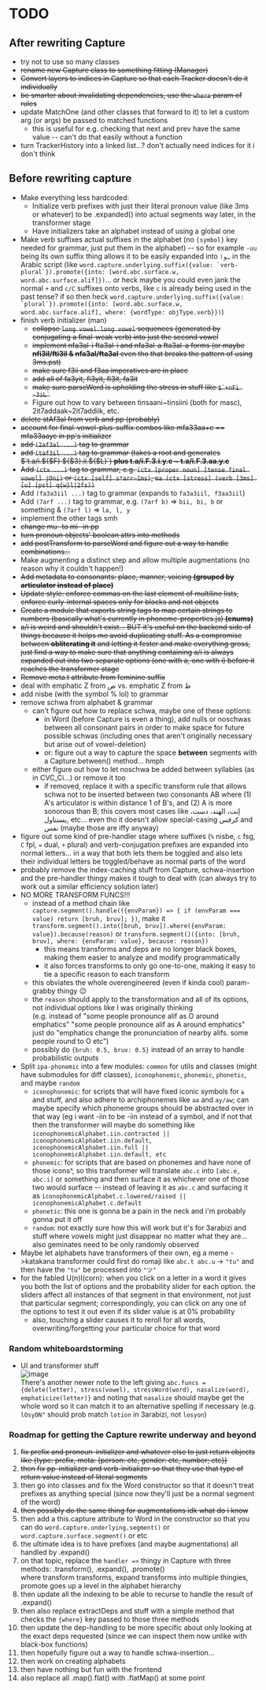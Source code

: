 # TODO

## After rewriting Capture
* try not to use so many classes
* ~~rename new Capture class to something fitting (Manager)~~
* ~~Convert layers to indices in Capture so that each Tracker doesn't do it individually~~
* ~~be smarter about invalidating dependencies, use the `where` param of rules~~
* update MatchOne (and other classes that forward to it) to let a custom arg (or args) be passed to matched functions
  * this is useful for e.g. checking that next and prev have the same value -- can't do that easily without a function
* turn TrackerHistory into a linked list...? don't actually need indices for it i don't think

## Before rewriting capture

* Make everything less hardcoded:
  * Initialize verb prefixes with just their literal pronoun value (like 3ms or whatever) to be .expanded() into actual segments way later, in the transformer stage
  * Have initializers take an alphabet instead of using a global one
* Make verb suffixes actual suffixes in the alphabet (no `{symbol}` key needed for grammar, just put them in the alphabet) -- so for example `-uu` being its own suffix
  thing allows it to be easily expanded into `ـوا` in the Arabic script
  (like `` word.capture.underlying.suffix({value: `verb-plural`}).promote({into: [word.abc.surface.w, word.abc.surface.alif]}) ``... or heck maybe you could even
  jank the normal `+` and `c/C` suffixes onto verbs, like `c` is already being used in the past tense? if so then heck
  `` word.capture.underlying.suffix({value: `plural`}).promote({into: [word.abc.surface.w, word.abc.surface.alif], where: {wordType: objType.verb}}) ``)
* finish verb initializer (man)
    * ~~collapse `long vowel.long vowel` sequences (generated by conjugating a final-weak verb) into just the second vowel~~
    * ~~implement nfa3al-i fta3al-i and nfa3al-a fta3al-a forms (or maybe **nfi3il/fti3il & nfa3al/fta3al** even tho that breaks the pattern of using 3ms.pst)~~
    * ~~make sure f3ii and f3aa imperatives are in place~~
    * ~~add all of fa3yit, fi3yit, fi3it, fa3it~~
    * ~~make sure parseWord is upholding the stress in stuff like `` $`+nFi -3iL` ``~~
    * Figure out how to vary between tinsaani\~tinsiini (both for masc), 2it7addaak\~2it7addiik, etc.
* ~~delete stAf3al from verb and pp (probably)~~
* ~~account for final-vowel-plus-suffix combos like mfa33aa+c == mfa33aayc in pp's initializer~~
* ~~add `(2af3al ...)` tag to grammar~~
* ~~add `(taf3il ...)` tag to grammar (takes a root and generates $`t.a/i.${$F} ${$3}.ii.${$L}`) **plus t.a/i.F.3.i.y.c \~ t.a/i.F.3.aa.y.c**~~
* ~~Add `(ctx ...)` tag to grammar, e.g. `(ctx [proper noun] [tense final vowel] jOni)` or `(ctx [self] s*arr~1ms)`, `ma (ctx [stress] (verb [3ms] [u] [pst] q{w}l|2fs))`~~
* Add `(fa3a3iil ...)` tag to grammar (expands to `fa3a3iil, f3aa3iil`)
* Add `(7arf ...)` tag to grammar, e.g. `(7arf b)` => `bii, bi, b` or something & `(7arf l)` => `la, l, y`
* implement the other tags smh
* ~~change mu- to mi- in pp~~
* ~~turn pronoun objects' boolean attrs into methods~~
* ~~add postTransform to parseWord and figure out a way to handle combinations...~~
* Make augmenting a distinct step and allow multiple augmentations (no reason why it couldn't happen!)
* ~~Add metadata to consonants: place, manner, voicing **(grouped by articulator instead of place)**~~
* ~~Update style: enforce commas on the last element of multiline lists, enforce curly-internal spaces only for blocks and not objects~~
* ~~Create a module that exports string tags to map certain strings to numbers (basically what's currently in phoneme-properties.js) **(enums)**~~
* ~~a/i is weird and shouldn't exist... BUT it's useful on the backend side of things because it helps me avoid duplicating stuff. As a compromise between
  **obliterating it** and letting it fester and make everything gross, just find a way to make sure that anything containing a/i is always expanded out
  into two separate options (one with a, one with i) before it reaches the transformer stage~~
* ~~Remove meta.t attribute from feminine suffix~~
* deal with emphatic Z from ص vs. emphatic Z from ظ
* add nisbe (with the symbol % lol) to grammar
* remove schwa from alphabet & grammar
  * can't figure out how to replace schwa, maybe one of these options:
    * in Word (before Capture is even a thing), add nulls or noschwas between all consonant pairs in order to make space for future possible schwas (including ones that aren't originally necessary but arise out of vowel-deletion)
    * or: figure out a way to capture the space **between** segments with a Capture.between() method... hmph
  * either figure out how to let noschwa be added between syllables (as in CVC_Ci...) or remove it too
    * if removed, replace it with a specific transform rule that allows schwa not to be inserted between two consonants AB where (1) A's articulator is within distance 1 of B's, and (2) A is more sonorous than B; this covers most cases like إنت، الهند، دست، يستناول, etc... even tho it doesn't allow special-casing كرفس and نفس  (maybe those are iffy anyway)
* figure out some kind of pre-handler stage where suffixes (`%` nisbe, `c` fsg, `C` fpl, `=` dual, `+` plural) and verb-conjugation prefixes are expanded into normal letters... in a way that both lets them be toggled and also lets their individual letters be toggled/behave as normal parts of the word
* probably remove the index-caching stuff from Capture, schwa-insertion and the pre-handler thingy makes it tough to deal with (can always try to work out a similar efficiency solution later)
* NO MORE TRANSFORM FUNCS!!!
  * instead of a method chain like `capture.segment().handle(({envParam}) => { if (envParam === value) return [bruh, bruv]; })`,
    make it `transform.segment().into([bruh, bruv]).where({envParam: value}).because(reason)`
    or `transform.segment()({into: [bruh, bruv], where: {envParam: value}, because: reason})`
    * this means transforms and deps are no longer black boxes, making them easier to analyze and modify programmatically
    * it also forces transforms to only go one-to-one, making it easy to tie a specific reason to each transform
  * this obviates the whole overengineered (even if kinda cool) param-grabby thingy 😔
  * the `reason` should apply to the transformation and all of its options, not individual options like I was originally thinking  
    (e.g. instead of "some people pronounce alif as O around emphatics" "some people pronounce alif as A around emphatics" just do "emphatics change the pronunciation of nearby alifs. some people round to O etc")
  * possibly do `{bruh: 0.5, bruv: 0.5}` instead of an array to handle probabilistic outputs
* Split `ipa-phonemic` into a few modules: `common` for utils and classes (might have submodules for diff classes), `iconophonemic`, `phonemic`, `phonetic`, and maybe `random`
    * `iconophonemic`: for scripts that will have fixed iconic symbols for ة and stuff, and also adhere to archiphonemes like `aa` and `ay/aw`; can maybe specify which phoneme groups should be abstracted over in that way (eg i want -iin to be -iin instead of a symbol, and if not that then the transformer will maybe do something like `iconophonemicAlphabet.iin.contracted || iconophonemicAlphabet.iin.default, iconophonemicAlphabet.iin.full || iconophonemicAlphabet.iin.default, etc`
    * `phonemic`: for scripts that are based on phonemes and have none of those icons^, so this transformer will translate `abc.c` into `[abc.e, abc.i]` or something and then surface it as whichever one of those two would surface -- instead of leaving it as `abc.c` and surfacing it as `iconophonemicAlphabet.c.lowered/raised || iconophonemicAlphabet.c.default`
    * `phonetic`: this one is gonna be a pain in the neck and i'm probably gonna put it off
    * `random`: not exactly sure how this will work but it's for 3arabizi and stuff where vowels might just disappear no matter what they are... also geminates need to be only randomly observed
* Maybe let alphabets have transformers of their own, eg a meme ->katakana transformer could first do romaji like `abc.t abc.u` -> `"tu"` and then have the `"tu"` be processed into `"ツ"`
* for the fabled U(n)I(corn): when you click on a letter in a word it gives you both the list of options and the probability slider for each option. the sliders affect all instances of that segment in that environment, not just that particular segment; correspondingly, you can click on any one of the options to test it out even if its slider value is at 0% probability
  * also, touching a slider causes it to reroll for all words, overwriting/forgetting your particular choice for that word

### Random whiteboardstorming

* UI and transformer stuff  
  ![image](https://user-images.githubusercontent.com/32081933/133937172-7fca4a2f-55fb-4dd8-b1e7-2b8e6615eace.png)  
  There's another newer note to the left giving `abc.funcs = {delete(letter), stress(vowel), stressWord(word), nasalize(word), emphaticize(letter)}` and noting that `nasalize` should maybe get the whole word so it can match it to an alternative spelling if necessary (e.g. `lOsyON"` should prob match `lotion` in 3arabizi, not `losyon`)

### Roadmap for getting the Capture rewrite underway and beyond
1. ~~fix prefix and pronoun-initializer and whatever else to just return objects like {type: prefix, meta: {person: etc, gender: etc, number; etc}}~~
2. ~~then fix pp-initializer and verb-initializer so that they use that type of return value instead of literal segments~~
3. then go into classes and fix the Word constructor so that it doesn't treat prefixes as anything special (since now they'll just be a normal
   segment of the word)
5. ~~then possibly do the same thing for augmentations idk what do i know~~
6. then add a this.capture attribute to Word in the constructor so that you can do `word.capture.underlying.segment()` or `word.capture.surface.segment()` or etc
7. the ultimate idea is to have prefixes (and maybe augmentations) all handled by .expand()
8. on that topic, replace the `handler =>` thingy in Capture with three methods: .transform(), .expand(), .promote()  
   where transform transforms, expand transforms into multiple thingies, promote goes up a level in the alphabet hierarchy
10. then update all the indexing to be able to recurse to handle the result of .expand()
11. then also replace extractDeps and stuff with a simple method that checks the `{where}` key passed to those three methods
12. then update the dep-handling to be more specific about only looking at the exact deps requested (since we can inspect
    them now unlike with black-box functions)
14. then hopefully figure out a way to handle schwa-insertion...
15. then work on creating alphabets
16. then have nothing but fun with the frontend
17. also replace all .map().flat() with .flatMap() at some point
